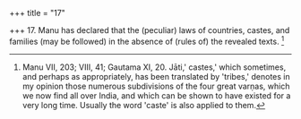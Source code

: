+++
title = "17"

+++
17. Manu has declared that the (peculiar) laws of countries, castes, and families (may be followed) in the absence of (rules of) the revealed texts. [^12] 


[^12]:  Manu VII, 203; VIII, 41; Gautama XI, 20. Jāti,' castes,' which sometimes, and perhaps as appropriately, has been translated by 'tribes,' denotes in my opinion those numerous subdivisions of the four great varṇas, which we now find all over India, and which can be shown to have existed for a very long time. Usually the word 'caste' is also applied to them.
